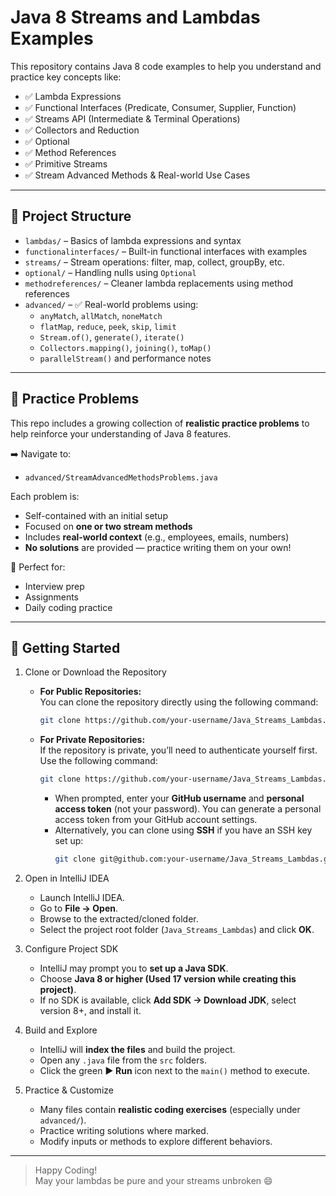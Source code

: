 # Java 8 Streams and Lambdas Examples

This repository contains Java 8 code examples to help you understand and practice key concepts like:

- ✅ Lambda Expressions
- ✅ Functional Interfaces (Predicate, Consumer, Supplier, Function)
- ✅ Streams API (Intermediate & Terminal Operations)
- ✅ Collectors and Reduction
- ✅ Optional
- ✅ Method References
- ✅ Primitive Streams
- ✅ Stream Advanced Methods & Real-world Use Cases

---

## 📁 Project Structure

- `lambdas/` – Basics of lambda expressions and syntax
- `functionalinterfaces/` – Built-in functional interfaces with examples
- `streams/` – Stream operations: filter, map, collect, groupBy, etc.
- `optional/` – Handling nulls using `Optional`
- `methodreferences/` – Cleaner lambda replacements using method references
- `advanced/` – ✅ Real-world problems using:
    - `anyMatch`, `allMatch`, `noneMatch`
    - `flatMap`, `reduce`, `peek`, `skip`, `limit`
    - `Stream.of()`, `generate()`, `iterate()`
    - `Collectors.mapping()`, `joining()`, `toMap()`
    - `parallelStream()` and performance notes

---

## 💪 Practice Problems

This repo includes a growing collection of **realistic practice problems** to help reinforce your understanding of Java 8 features.

➡️ Navigate to:
- `advanced/StreamAdvancedMethodsProblems.java`

Each problem is:
- Self-contained with an initial setup
- Focused on **one or two stream methods**
- Includes **real-world context** (e.g., employees, emails, numbers)
- **No solutions** are provided — practice writing them on your own!

📘 Perfect for:
- Interview prep
- Assignments
- Daily coding practice

---

## 🚀 Getting Started

1. Clone or Download the Repository
    - **For Public Repositories:**  
      You can clone the repository directly using the following command:
      ```bash
      git clone https://github.com/your-username/Java_Streams_Lambdas.git
      ```
    - **For Private Repositories:**  
      If the repository is private, you’ll need to authenticate yourself first. Use the following command:
      ```bash
      git clone https://github.com/your-username/Java_Streams_Lambdas.git
      ```
        - When prompted, enter your **GitHub username** and **personal access token** (not your password). You can generate a personal access token from your GitHub account settings.
        - Alternatively, you can clone using **SSH** if you have an SSH key set up:
          ```bash
          git clone git@github.com:your-username/Java_Streams_Lambdas.git
          ```
2. Open in IntelliJ IDEA
    - Launch IntelliJ IDEA.
    - Go to **File → Open**.
    - Browse to the extracted/cloned folder.
    - Select the project root folder (`Java_Streams_Lambdas`) and click **OK**.

3. Configure Project SDK
    - IntelliJ may prompt you to **set up a Java SDK**.
    - Choose **Java 8 or higher (Used 17 version while creating this project)**.
    - If no SDK is available, click **Add SDK → Download JDK**, select version 8+, and install it.

4. Build and Explore
    - IntelliJ will **index the files** and build the project.
    - Open any `.java` file from the `src` folders.
    - Click the green **▶ Run** icon next to the `main()` method to execute.

5. Practice & Customize
    - Many files contain **realistic coding exercises** (especially under `advanced/`).
    - Practice writing solutions where marked.
    - Modify inputs or methods to explore different behaviors.

---

> Happy Coding!  
> May your lambdas be pure and your streams unbroken 😄
